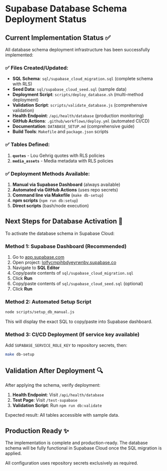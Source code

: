# Supabase Database Schema Deployment Status

## Current Implementation Status ✅

All database schema deployment infrastructure has been successfully implemented:

### ✅ Files Created/Updated:
- **SQL Schema**: `sql/supabase_cloud_migration.sql` (complete schema with RLS)
- **Seed Data**: `sql/supabase_cloud_seed.sql` (sample data)
- **Deployment Script**: `scripts/deploy_database.sh` (multi-method deployment)
- **Validation Script**: `scripts/validate_database.js` (comprehensive validation)
- **Health Endpoint**: `/api/health/database` (production monitoring)
- **GitHub Actions**: `.github/workflows/deploy.yml` (automated CI/CD)
- **Documentation**: `DATABASE_SETUP.md` (comprehensive guide)
- **Build Tools**: `Makefile` and `package.json` scripts

### ✅ Tables Defined:
1. **`quotes`** - Lou Gehrig quotes with RLS policies
2. **`media_assets`** - Media metadata with RLS policies

### ✅ Deployment Methods Available:
1. **Manual via Supabase Dashboard** (always available)
2. **Automated via GitHub Actions** (uses repo secrets)
3. **Command line via Makefile** (`make db-setup`)
4. **npm scripts** (`npm run db:setup`)
5. **Direct scripts** (bash/node execution)

## Next Steps for Database Activation 🚀

To activate the database schema in Supabase Cloud:

### Method 1: Supabase Dashboard (Recommended)
1. Go to [app.supabase.com](https://app.supabase.com)
2. Open project: [lolfycmpjhbdyeyrwnbv.supabase.co](https://lolfycmpjhbdyeyrwnbv.supabase.co)
3. Navigate to **SQL Editor**
4. Copy/paste contents of `sql/supabase_cloud_migration.sql`
5. Click **Run**
6. Copy/paste contents of `sql/supabase_cloud_seed.sql` (optional)
7. Click **Run**

### Method 2: Automated Setup Script
```bash
node scripts/setup_db_manual.js
```
This will display the exact SQL to copy/paste into Supabase dashboard.

### Method 3: CI/CD Deployment (If service key available)
Add `SUPABASE_SERVICE_ROLE_KEY` to repository secrets, then:
```bash
make db-setup
```

## Validation After Deployment 🔍

After applying the schema, verify deployment:

1. **Health Endpoint**: Visit `/api/health/database`
2. **Test Page**: Visit `/test-supabase`
3. **Validation Script**: Run `npm run db:validate`

Expected result: All tables accessible with sample data.

## Production Ready ✨

The implementation is complete and production-ready. The database schema will be fully functional in Supabase Cloud once the SQL migration is applied.

All configuration uses repository secrets exclusively as required.